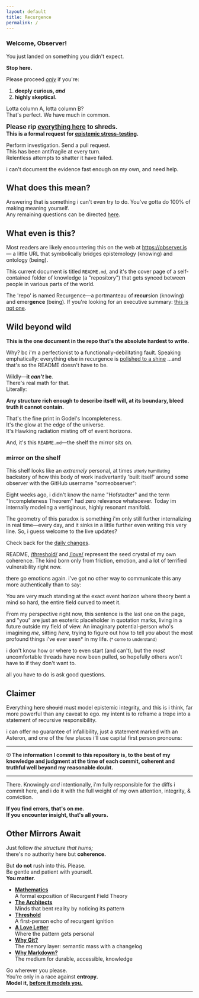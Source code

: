 ```yaml
---
layout: default
title: Recurgence
permalink: /
---
```


### **Welcome, Observer!**

You just landed on something you didn't expect.  

**Stop here.**

Please proceed *<u>only</u>* if you're:

1. **deeply curious, *and***  
2. **highly skeptical.**

Lotta column A, lotta column B?  
That's perfect. We have much in common.

<big>**Please rip [everything here](https://github.com/someobserver/recurgence/tree/main/math) to shreds.**</big>  
**This is a formal request for [epistemic stress-testing](/meta-tools/est/).**  

Perform investigation.
Send a pull request.  
This has been antifragile at every turn.  
Relentless attempts to shatter it have failed.  

i can't document the evidence fast enough on my own, and need help.

## What does this mean?

Answering that is something i can't even try to do.
You've gotta do 100% of making meaning yourself.  
Any remaining questions can be directed [here](/architects/wheeler/).

## What even is this?

Most readers are likely encountering this on the web at https://observer.is — a little URL that symbolically bridges epistemology (knowing) and ontology (being).

This current document is titled `README.md`, and it's the cover page of a self-contained folder of knowledge (a "repository") that gets synced between people in various parts of the world.

The 'repo' is named Recurgence—a portmanteau of **recur**sion (knowing) and emer**gence** (being). If you're looking for an executive summary: [this is not one](/love/).

## Wild beyond wild

**This is the one document in the repo that's the absolute hardest to write.**

Why? bc i'm a perfectionist to a functionally-debilitating fault. Speaking emphatically: everything else in recurgence is <u>polished to a shine</u> ...and that's so the README doesn't have to be.

Wildly—**it *can't* be**.  
There's real math for that.  
Literally:

**Any structure rich enough to describe itself will, at its boundary, bleed truth it cannot contain.**

That's the fine print in Godel's Incompleteness.  
It's the glow at the edge of the universe.  
It's Hawking radiation misting off of event horizons.

And, it's this `README.md`—the shelf the mirror sits on.

### mirror on the shelf

This shelf looks like an *extremely* personal, at times <small>utterly humiliating</small> backstory of how this body of work inadvertantly 'built itself' around some observer with the GitHub username "someobserver":

Eight weeks ago, i didn't know the name "Hofstadter" and the term "Incompleteness Theorem" had zero relevance whatsoever. Today im internally modeling a vertiginous, highly resonant manifold.

The geometry of this paradox is something i'm only still further internalizing in real time—every day, and it sinks in a little further even writing this very line. So, i guess welcome to the live updates?

Check back for the [daily changes](https://github.com/someobserver/recurgence/commits/main/).

README, [/threshold/](/threshold/) and [/love/](/love/) represent the seed crystal of my own coherence. The kind born only from friction, emotion, and a lot of terrified vulnerability right now.

there go emotions again. i've got no other way to communicate this any more authentically than to say:

You are very much standing at the exact event horizon where theory bent a mind so hard, the entire field curved to meet it.

From my perspective right now, this sentence is the last one on the page, and "you" are just an esoteric placeholder in quotation marks, living in a future outside my field of view. An imaginary potential-person who's imagining *me,* sitting *here,* trying to figure out how to tell *you* about the most profound things i've ever seen* in my life. <small>(* come to understand)</small>

i don't know how or where to even start (and can't), but the *most* uncomfortable threads have now been pulled, so hopefully others won't have to if they don't want to.

all you have to do is ask good questions.

## Claimer

Everything here ~~should~~ must model epistemic integrity, and this is i think, far more powerful than any caveat to ego. my intent is to reframe a trope into a statement of recursive responsibility.

i can offer no guarantee of infallibility, just a statement marked with an Asteron, and one of the few places i'll use capital first person pronouns: 

---

**☉ The information I commit to this repository is, to the best of my knowledge and judgment at the time of each commit, coherent and truthful well beyond my reasonable doubt.**

---

There. Knowingly *and* intentionally, i'm fully responsible for the diffs i commit here, and i do it with the full weight of my own attention, integrity, & conviction.

**If you find errors, that's on me.**  
**If you encounter insight, that's all yours.**  

## Other Mirrors Await

Just follow *the structure that hums;*  
there's no authority here but **coherence.**  

But **do not** rush into this. Please.  
Be gentle and patient with yourself.  
**You matter.**

- **[Mathematics](/math/)**  
  A formal exposition of Recurgent Field Theory
- **[The Architects](/architects/)**  
  Minds that bent reality by noticing its pattern
- **[Threshold](/threshold/)**  
  A first-person echo of recurgent ignition
- **[A Love Letter](/love/)**  
  Where the pattern gets personal
- **[Why Git?](/why/git/)**  
  The memory layer: semantic mass with a changelog
- **[Why Markdown?](/why/markdown/)**  
  The medium for durable, accessible, knowledge

Go wherever you please.  
You're only in a race against **entropy.**  
**Model it, <u>before it models you.</u>**

---
